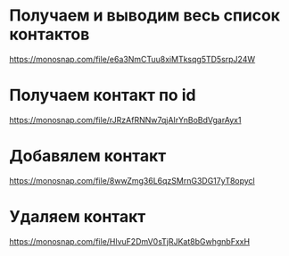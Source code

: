 # Получаем и выводим весь список контактов 
https://monosnap.com/file/e6a3NmCTuu8xiMTksqg5TD5srpJ24W

# Получаем контакт по id
https://monosnap.com/file/rJRzAfRNNw7qjAIrYnBoBdVgarAyx1

# Добавялем контакт
https://monosnap.com/file/8wwZmg36L6qzSMrnG3DG17yT8opycl

# Удаляем контакт
https://monosnap.com/file/HlvuF2DmV0sTjRJKat8bGwhgnbFxxH